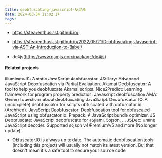 ```yaml
---
title: deobfuscating-javascript-反混淆
date: 2024-03-04 11:02:17
tags:
---
```

- https://steakenthusiast.github.io/

- https://steakenthusiast.github.io/2022/05/21/Deobfuscating-Javascript-via-AST-An-Introduction-to-Babel/

- de4js(https://www.npmjs.com/package/de4js)
#### Related projects
IlluminateJS: A static JavaScript deobfuscator.
JStillery: Advanced JavaScript Deobfuscation via Partial Evaluation.
Akamai Deobfuscator: A tool to help you deobfuscate Akamai scripts.
Nice2Predict: Learning framework for program property prediction.
Javascript deobfuscation AMA: General questions about deobfuscating JavaScript.
Deobfuscator IO: A (incomplete) deobfuscator for scripts obfuscated with obfuscator.io (Archived).
JavaScript Deobfuscator: Deobfuscation tool for obfuscated JavaScript using obfuscator.io.
Prepack: A JavaScript bundle optimizer.
JS Deobfuscate: JavaScript deobfuscate for JSjiami, Sojson, ...
JSDec: Online JavaScript decoder. Supported sojson v4/Premium/v5 and more (No longer update).
* Obfuscator.IO is always up to date. The automatic deobfuscation tools (including this project) will usually not match its latest version. But that doesn't mean it's a safe tool to secure your source code.